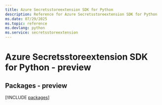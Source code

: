 ```yaml
---
title: Azure Secretsstoreextension SDK for Python
description: Reference for Azure Secretsstoreextension SDK for Python
ms.date: 07/29/2025
ms.topic: reference
ms.devlang: python
ms.service: secretsstoreextension
---
```

# Azure Secretsstoreextension SDK for Python - preview
## Packages - preview
[!INCLUDE [packages](secretsstoreextension-index.md)]